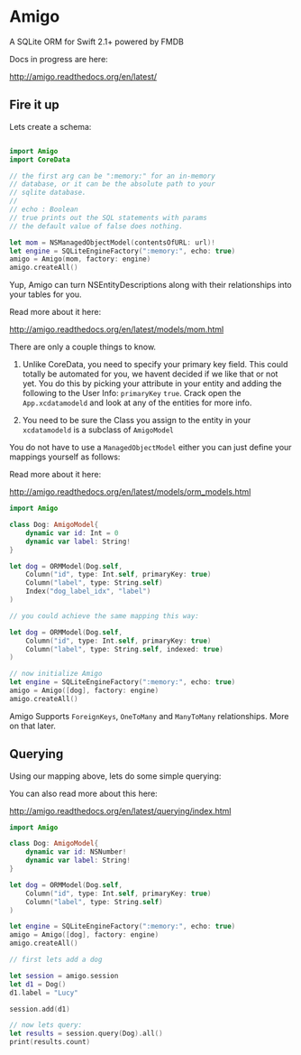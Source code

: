 # Amigo
A SQLite ORM for Swift 2.1+ powered by FMDB

Docs in progress are here:

http://amigo.readthedocs.org/en/latest/


## Fire it up

Lets create a schema:


```swift

import Amigo
import CoreData

// the first arg can be ":memory:" for an in-memory
// database, or it can be the absolute path to your
// sqlite database.
//
// echo : Boolean
// true prints out the SQL statements with params
// the default value of false does nothing.

let mom = NSManagedObjectModel(contentsOfURL: url)!
let engine = SQLiteEngineFactory(":memory:", echo: true)
amigo = Amigo(mom, factory: engine)
amigo.createAll()
```

Yup, Amigo can turn NSEntityDescriptions along with their relationships
into your tables for you.

Read more about it here:

http://amigo.readthedocs.org/en/latest/models/mom.html

There are only a couple things to know.

1. Unlike CoreData, you need to specify your primary key field. This could
totally be automated for you, we havent decided if we like that or not yet.
You do this by picking your attribute in your entity and adding the following
to the User Info: `primaryKey` `true`. Crack open the `App.xcdatamodeld`
and look at any of the entities for more info.

2. You need to be sure the Class you assign to the entity in your `xcdatamodeld`
is a subclass of `AmigoModel`

You do not have to use a `ManagedObjectModel` either you can just define your
mappings yourself as follows:

Read more about it here:

http://amigo.readthedocs.org/en/latest/models/orm_models.html

```swift
import Amigo

class Dog: AmigoModel{
    dynamic var id: Int = 0
    dynamic var label: String!
}

let dog = ORMModel(Dog.self,
    Column("id", type: Int.self, primaryKey: true)
    Column("label", type: String.self)
    Index("dog_label_idx", "label")
)

// you could achieve the same mapping this way:

let dog = ORMModel(Dog.self,
    Column("id", type: Int.self, primaryKey: true)
    Column("label", type: String.self, indexed: true)
)

// now initialize Amigo
let engine = SQLiteEngineFactory(":memory:", echo: true)
amigo = Amigo([dog], factory: engine)
amigo.createAll()
```

Amigo Supports `ForeignKeys`, `OneToMany` and `ManyToMany` relationships.
More on that later.

## Querying

Using our mapping above, lets do some simple querying:

You can also read more about this here:

http://amigo.readthedocs.org/en/latest/querying/index.html


```swift
import Amigo

class Dog: AmigoModel{
    dynamic var id: NSNumber!
    dynamic var label: String!
}

let dog = ORMModel(Dog.self,
    Column("id", type: Int.self, primaryKey: true)
    Column("label", type: String.self)
)

let engine = SQLiteEngineFactory(":memory:", echo: true)
amigo = Amigo([dog], factory: engine)
amigo.createAll()

// first lets add a dog

let session = amigo.session
let d1 = Dog()
d1.label = "Lucy"

session.add(d1)

// now lets query:
let results = session.query(Dog).all()
print(results.count)
```













